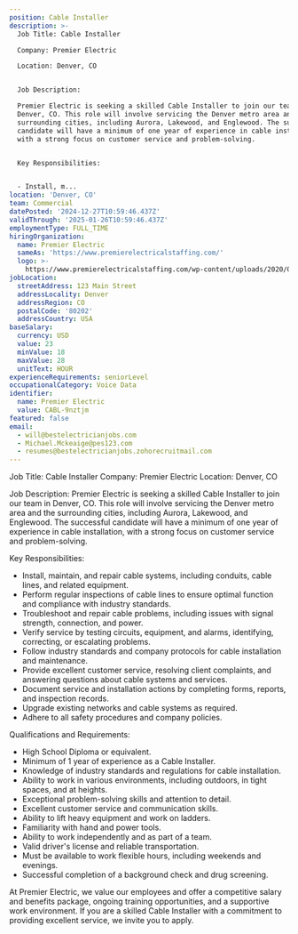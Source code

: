 ```yaml
---
position: Cable Installer
description: >-
  Job Title: Cable Installer 

  Company: Premier Electric 

  Location: Denver, CO 


  Job Description: 

  Premier Electric is seeking a skilled Cable Installer to join our team in
  Denver, CO. This role will involve servicing the Denver metro area and the
  surrounding cities, including Aurora, Lakewood, and Englewood. The successful
  candidate will have a minimum of one year of experience in cable installation,
  with a strong focus on customer service and problem-solving.


  Key Responsibilities: 


  - Install, m...
location: 'Denver, CO'
team: Commercial
datePosted: '2024-12-27T10:59:46.437Z'
validThrough: '2025-01-26T10:59:46.437Z'
employmentType: FULL_TIME
hiringOrganization:
  name: Premier Electric
  sameAs: 'https://www.premierelectricalstaffing.com/'
  logo: >-
    https://www.premierelectricalstaffing.com/wp-content/uploads/2020/05/Premier-Electrical-Staffing-logo.png
jobLocation:
  streetAddress: 123 Main Street
  addressLocality: Denver
  addressRegion: CO
  postalCode: '80202'
  addressCountry: USA
baseSalary:
  currency: USD
  value: 23
  minValue: 18
  maxValue: 28
  unitText: HOUR
experienceRequirements: seniorLevel
occupationalCategory: Voice Data
identifier:
  name: Premier Electric
  value: CABL-9nztjm
featured: false
email:
  - will@bestelectricianjobs.com
  - Michael.Mckeaige@pes123.com
  - resumes@bestelectricianjobs.zohorecruitmail.com
---
```




Job Title: Cable Installer 
Company: Premier Electric 
Location: Denver, CO 

Job Description: 
Premier Electric is seeking a skilled Cable Installer to join our team in Denver, CO. This role will involve servicing the Denver metro area and the surrounding cities, including Aurora, Lakewood, and Englewood. The successful candidate will have a minimum of one year of experience in cable installation, with a strong focus on customer service and problem-solving.

Key Responsibilities: 

- Install, maintain, and repair cable systems, including conduits, cable lines, and related equipment.
- Perform regular inspections of cable lines to ensure optimal function and compliance with industry standards.
- Troubleshoot and repair cable problems, including issues with signal strength, connection, and power.
- Verify service by testing circuits, equipment, and alarms, identifying, correcting, or escalating problems.
- Follow industry standards and company protocols for cable installation and maintenance.
- Provide excellent customer service, resolving client complaints, and answering questions about cable systems and services.
- Document service and installation actions by completing forms, reports, and inspection records.
- Upgrade existing networks and cable systems as required.
- Adhere to all safety procedures and company policies.

Qualifications and Requirements: 

- High School Diploma or equivalent.
- Minimum of 1 year of experience as a Cable Installer.
- Knowledge of industry standards and regulations for cable installation.
- Ability to work in various environments, including outdoors, in tight spaces, and at heights.
- Exceptional problem-solving skills and attention to detail.
- Excellent customer service and communication skills.
- Ability to lift heavy equipment and work on ladders.
- Familiarity with hand and power tools.
- Ability to work independently and as part of a team.
- Valid driver's license and reliable transportation.
- Must be available to work flexible hours, including weekends and evenings.
- Successful completion of a background check and drug screening.

At Premier Electric, we value our employees and offer a competitive salary and benefits package, ongoing training opportunities, and a supportive work environment. If you are a skilled Cable Installer with a commitment to providing excellent service, we invite you to apply.
